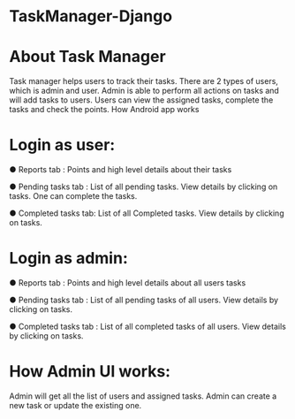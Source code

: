 # TaskManager-Django



# About Task Manager
Task manager helps users to track their tasks. There are 2 types of users, which is admin and user. Admin is able to perform all actions on tasks and will add tasks to users. Users
can view the assigned tasks, complete the tasks and check the points.
How Android app works


# Login as user:

● Reports tab : Points and high level details about their tasks

● Pending tasks tab : List of all pending tasks. View details by clicking on tasks. One
can complete the tasks.

● Completed tasks tab: List of all Completed tasks. View details by clicking on tasks.


# Login as admin:

● Reports tab : Points and high level details about all users tasks

● Pending tasks tab : List of all pending tasks of all users. View details by clicking on
tasks.

● Completed tasks tab : List of all completed tasks of all users. View details by clicking
on tasks.


# How Admin UI works:

Admin will get all the list of users and assigned tasks. Admin can create a new task or update the existing one.
